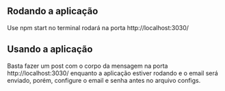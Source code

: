 ## Rodando a aplicação
 Use npm start no terminal rodará na porta http://localhost:3030/
 
## Usando a aplicação
 Basta fazer um post com o corpo da mensagem na porta http://localhost:3030/ enquanto a aplicação estiver rodando e o email será enviado, porém, configure o email e senha antes no arquivo configs.
